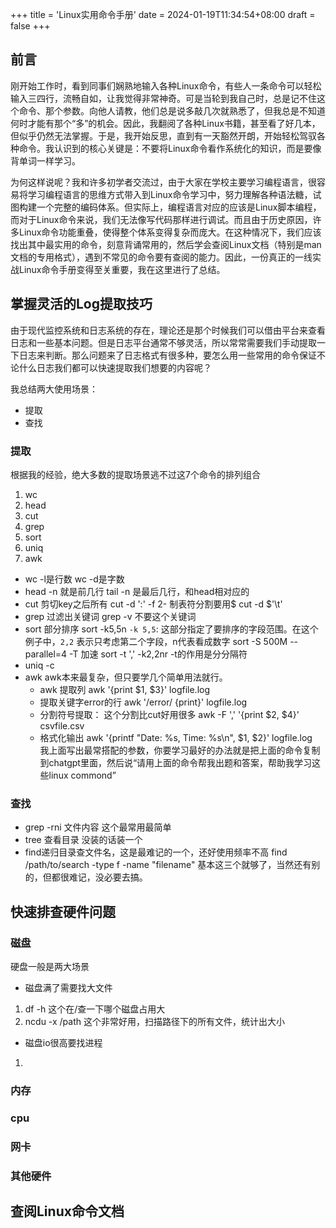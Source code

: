 +++
title = 'Linux实用命令手册'
date = 2024-01-19T11:34:54+08:00
draft = false
+++
## 前言
刚开始工作时，看到同事们娴熟地输入各种Linux命令，有些人一条命令可以轻松输入三四行，流畅自如，让我觉得非常神奇。可是当轮到我自己时，总是记不住这个命令、那个参数。向他人请教，他们总是说多敲几次就熟悉了，但我总是不知道何时才能有那个“多”的机会。因此，我翻阅了各种Linux书籍，甚至看了好几本，但似乎仍然无法掌握。于是，我开始反思，直到有一天豁然开朗，开始轻松驾驭各种命令。我认识到的核心关键是：不要将Linux命令看作系统化的知识，而是要像背单词一样学习。

为何这样说呢？我和许多初学者交流过，由于大家在学校主要学习编程语言，很容易将学习编程语言的思维方式带入到Linux命令学习中，努力理解各种语法糖，试图构建一个完整的编码体系。但实际上，编程语言对应的应该是Linux脚本编程，而对于Linux命令来说，我们无法像写代码那样进行调试。而且由于历史原因，许多Linux命令功能重叠，使得整个体系变得复杂而庞大。在这种情况下，我们应该找出其中最实用的命令，刻意背诵常用的，然后学会查阅Linux文档（特别是man文档的专用格式），遇到不常见的命令要有查阅的能力。因此，一份真正的一线实战Linux命令手册变得至关重要，我在这里进行了总结。

## 掌握灵活的Log提取技巧
由于现代监控系统和日志系统的存在，理论还是那个时候我们可以借由平台来查看日志和一些基本问题。但是日志平台通常不够灵活，所以常常需要我们手动提取一下日志来判断。那么问题来了日志格式有很多种，要怎么用一些常用的命令保证不论什么日志我们都可以快速提取我们想要的内容呢？  

我总结两大使用场景：
- 提取
- 查找

### 提取
根据我的经验，绝大多数的提取场景逃不过这7个命令的排列组合
1. wc
2. head
3. cut
4. grep
5. sort
6. uniq
7. awk

- wc -l是行数
  wc -d是字数
- head -n 就是前几行
  tail -n 是最后几行，和head相对应的
- cut 剪切key之后所有
   cut -d ':' -f 2-
   制表符分割要用$
   cut -d $'\t'
- grep 过滤出关键词
  grep -v 不要这个关键词
- sort 部分排序
   sort -k5,5n 
   `-k 5,5`: 这部分指定了要排序的字段范围。在这个例子中，`2,2` 表示只考虑第二个字段，n代表看成数字
   sort -S 500M --parallel=4 -T 加速
   sort -t ',' -k2,2nr -t的作用是分分隔符
- uniq -c 
- awk
  awk本来最复杂，但只要学几个简单用法就行。
  -  awk 提取列
 awk '{print $1, $3}' logfile.log
  - 提取关键字error的行
   awk '/error/ {print}' logfile.log
  - 分割符号提取： 这个分割比cut好用很多
   awk -F ',' '{print $2, $4}' csvfile.csv 
  - 格式化输出
    awk '{printf "Date: %s, Time: %s\n", $1, $2}' logfile.log   
我上面写出最常搭配的参数，你要学习最好的办法就是把上面的命令复制到chatgpt里面，然后说“请用上面的命令帮我出题和答案，帮助我学习这些linux commond”

### 查找
- grep -rni 文件内容
这个最常用最简单
- tree 查看目录
没装的话装一个
- find递归目录查文件名，这是最难记的一个，还好使用频率不高
find /path/to/search -type f -name "filename"
基本这三个就够了，当然还有别的，但都很难记，没必要去搞。


## 快速排查硬件问题
### 磁盘
硬盘一般是两大场景
- 磁盘满了需要找大文件
1. df -h
这个在/查一下哪个磁盘占用大
2. ncdu -x /path
这个非常好用，扫描路径下的所有文件，统计出大小

- 磁盘io很高要找进程
1. 

### 内存
### cpu
### 网卡
### 其他硬件

## 查阅Linux命令文档